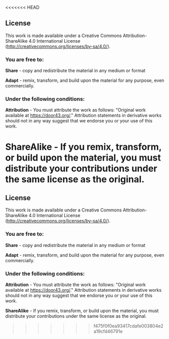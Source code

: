 <<<<<<< HEAD
## License

This work is made available under a Creative Commons Attribution-ShareAlike 4.0 International License (http://creativecommons.org/licenses/by-sa/4.0/).

### You are free to:

**Share** - copy and redistribute the material in any medium or format

**Adapt** - remix, transform, and build upon the material for any purpose, even commercially.

### Under the following conditions:

**Attribution** - You must attribute the work as follows: "Original work available at https://door43.org/." Attribution statements in derivative works should not in any way suggest that we endorse you or your use of this work.

**ShareAlike** - If you remix, transform, or build upon the material, you must distribute your contributions under the same license as the original.
=======
## License

This work is made available under a Creative Commons Attribution-ShareAlike 4.0 International License (http://creativecommons.org/licenses/by-sa/4.0/).

### You are free to:

**Share** - copy and redistribute the material in any medium or format

**Adapt** - remix, transform, and build upon the material for any purpose, even commercially.

### Under the following conditions:

**Attribution** - You must attribute the work as follows: "Original work available at https://door43.org/." Attribution statements in derivative works should not in any way suggest that we endorse you or your use of this work.

**ShareAlike** - If you remix, transform, or build upon the material, you must distribute your contributions under the same license as the original.
>>>>>>> f475f0f0ea93417cdafe003804e2a19cfd46791e
